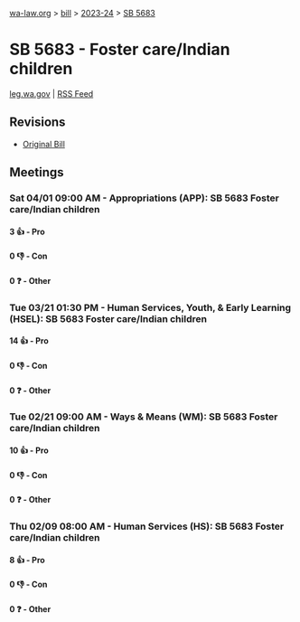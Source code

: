 [wa-law.org](/) > [bill](/bill/) > [2023-24](/bill/2023-24/) > [SB 5683](/bill/2023-24/sb/5683/)

# SB 5683 - Foster care/Indian children
[leg.wa.gov](https://app.leg.wa.gov/billsummary?BillNumber=5683&Year=2023&Initiative=false) | [RSS Feed](./rss.xml)

## Revisions
* [Original Bill](1/)

## Meetings
### Sat 04/01 09:00 AM - Appropriations (APP): SB 5683 Foster care/Indian children
#### 3 👍 - Pro

#### 0 👎 - Con

#### 0 ❓ - Other

### Tue 03/21 01:30 PM - Human Services, Youth, & Early Learning (HSEL): SB 5683 Foster care/Indian children
#### 14 👍 - Pro

#### 0 👎 - Con

#### 0 ❓ - Other

### Tue 02/21 09:00 AM - Ways & Means (WM): SB 5683 Foster care/Indian children
#### 10 👍 - Pro

#### 0 👎 - Con

#### 0 ❓ - Other

### Thu 02/09 08:00 AM - Human Services (HS): SB 5683 Foster care/Indian children
#### 8 👍 - Pro

#### 0 👎 - Con

#### 0 ❓ - Other
